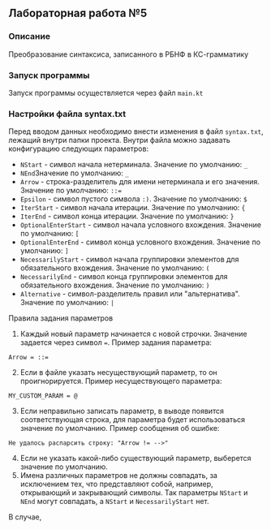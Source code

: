 ## Лабораторная работа №5

### Описание
Преобразование синтаксиса, записанного в РБНФ в КС-грамматику

### Запуск программы
Запуск программы осуществляется через файл `main.kt`

### Настройки файла syntax.txt
Перед вводом данных необходимо внести изменения в файл `syntax.txt`, лежащий внутри папки проекта.
Внутри файла можно задавать конфигурацию следующих параметров:
- `NStart` - символ начала нетерминала. Значение по умолчанию: `_`
- `NEnd`Значение по умолчанию: `_`
- `Arrow` - строка-разделитель для имени нетерминала и его значения. Значение по умолчанию: `::=`
- `Epsilon` - символ пустого символа `:)`. Значение по умолчанию: `$`
- `IterStart` - символ начала итерации. Значение по умолчанию: `{`
- `IterEnd` - символ конца итерации. Значение по умолчанию: `}`
- `OptionalEnterStart` - символ начала условного вхождения. Значение по умолчанию: `[`
- `OptionalEnterEnd` - символ конца условного вхождения. Значение по умолчанию: `]`
- `NecessarilyStart` - символ начала группировки элементов для обязательного вхождения. Значение по умолчанию: `(`
- `NecessarilyEnd` - символ конца группировки элементов для обязательного вхождения. Значение по умолчанию: `)`
- `Alternative` - символ-разделитель правил или "альтернатива". Значение по умолчанию: `|`

Правила задания параметров
1. Каждый новый параметр начинается с новой строчки. Значение задается через символ `=`. Пример задания параметра:
```
Arrow = ::=
```
2. Если в файле указать несуществующий параметр, то он проигнорируется. Пример несуществующего параметра:
```
MY_CUSTOM_PARAM = @
```
3. Если неправильно записать параметр, в выводе появится соответствующая строка, для параметра будет использоваться значение по умолчанию.
Пример сообщения об ошибке:
```
Не удалось распарсить строку: "Arrow != -->"
```
4. Если не указать какой-либо существующий параметр, выберется значение по умолчанию.
5. Имена различных параметров не должны совпадать, за исключением тех, что представляют собой, например, открывающий и закрывающий символы.
Так параметры `NStart` и `NEnd` могут совпадать, а `NStart` и `NecessarilyStart` нет.

В случае, 
